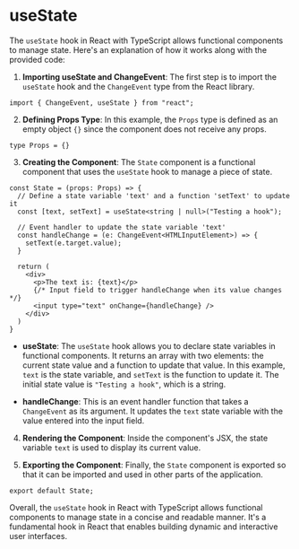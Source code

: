 # useState

The `useState` hook in React with TypeScript allows functional components to manage state. Here's an explanation of how it works along with the provided code:

1. **Importing useState and ChangeEvent**: The first step is to import the `useState` hook and the `ChangeEvent` type from the React library.

```tsx
import { ChangeEvent, useState } from "react";
```

2. **Defining Props Type**: In this example, the `Props` type is defined as an empty object `{}` since the component does not receive any props.

```tsx
type Props = {}
```

3. **Creating the Component**: The `State` component is a functional component that uses the `useState` hook to manage a piece of state.

```tsx
const State = (props: Props) => {
  // Define a state variable 'text' and a function 'setText' to update it
  const [text, setText] = useState<string | null>("Testing a hook");

  // Event handler to update the state variable 'text'
  const handleChange = (e: ChangeEvent<HTMLInputElement>) => {
    setText(e.target.value);
  }

  return (
    <div>
      <p>The text is: {text}</p>
      {/* Input field to trigger handleChange when its value changes */}
      <input type="text" onChange={handleChange} />
    </div>
  )
}
```

- **useState**: The `useState` hook allows you to declare state variables in functional components. It returns an array with two elements: the current state value and a function to update that value. In this example, `text` is the state variable, and `setText` is the function to update it. The initial state value is `"Testing a hook"`, which is a string.

- **handleChange**: This is an event handler function that takes a `ChangeEvent` as its argument. It updates the `text` state variable with the value entered into the input field.

4. **Rendering the Component**: Inside the component's JSX, the state variable `text` is used to display its current value.

5. **Exporting the Component**: Finally, the `State` component is exported so that it can be imported and used in other parts of the application.

```tsx
export default State;
```

Overall, the `useState` hook in React with TypeScript allows functional components to manage state in a concise and readable manner. It's a fundamental hook in React that enables building dynamic and interactive user interfaces.